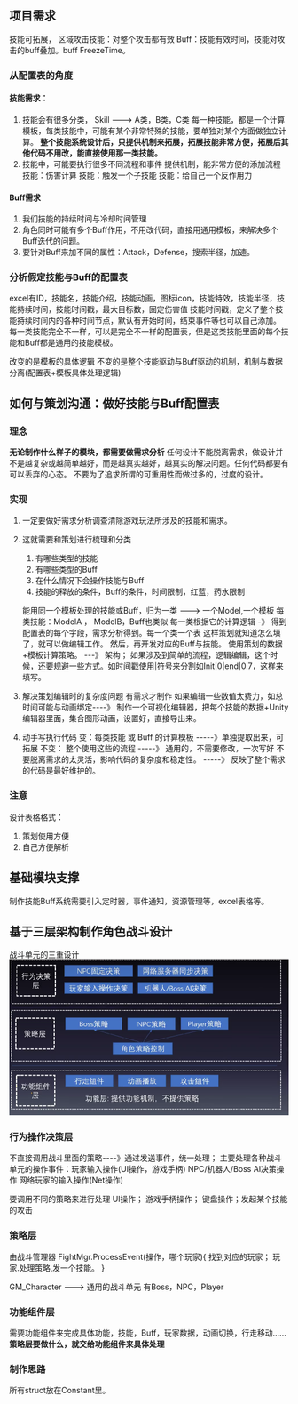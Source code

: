 ## 项目需求
技能可拓展，
区域攻击技能：对整个攻击都有效
Buff：技能有效时间，技能对攻击的buff叠加。buff FreezeTime。
### 从配置表的角度
#### 技能需求：  
1. 技能会有很多分类，
   Skill ---> A类，B类，C类
   每一种技能，都是一个计算模板，每类技能中，可能有某个非常特殊的技能，要单独对某个方面做独立计算。
   **整个技能系统设计后，只提供机制来拓展，拓展技能非常方便，拓展后其他代码不用改，能直接使用那一类技能。**
2. 技能中，可能要执行很多不同流程和事件
    提供机制，能非常方便的添加流程
    技能：伤害计算
    技能：触发一个子技能
    技能：给自己一个反作用力
#### Buff需求
1. 我们技能的持续时间与冷却时间管理
2. 角色同时可能有多个Buff作用，不用改代码，直接用通用模板，来解决多个Buff迭代的问题。
3. 要针对Buff来加不同的属性：Attack，Defense，搜索半径，加速。

### 分析假定技能与Buff的配置表
excel有ID，技能名，技能介绍，技能动画，图标icon，技能特效，技能半径，技能持续时间，技能时间戳，最大目标数，固定伤害值
技能时间戳，定义了整个技能持续时间内的各种时间节点，默认有开始时间，结束事件等也可以自己添加。
每一类技能完全不一样，可以是完全不一样的配置表，但是这类技能里面的每个技能和Buff都是通用的技能模板。

改变的是模板的具体逻辑
不变的是整个技能驱动与Buff驱动的机制，机制与数据分离(配置表+模板具体处理逻辑)

## 如何与策划沟通：做好技能与Buff配置表
### 理念
**无论制作什么样子的模块，都需要做需求分析**
任何设计不能脱离需求，做设计并不是越复杂或越简单越好，而是越真实越好，越真实的解决问题。任何代码都要有可以丢弃的心态。
不要为了追求所谓的可重用性而做过多的，过度的设计。
### 实现
1. 一定要做好需求分析调查清除游戏玩法所涉及的技能和需求。
2. 这就需要和策划进行梳理和分类
   1. 有哪些类型的技能
   2. 有哪些类型的Buff
   3. 在什么情况下会操作技能与Buff
   4. 技能的释放的条件，Buff的条件，时间限制，红蓝，药水限制

    能用同一个模板处理的技能或Buff，归为一类 ---> 一个Model,一个模板
    每类技能：ModelA ， ModelB，Buff也类似
    每一类根据它的计算逻辑 -》 得到配置表的每个字段，需求分析得到。每一个类一个表
    这样策划就知道怎么填了，就可以做编辑工作。 然后，再开发对应的Buff与技能。
    使用策划的数据+模板计算策略。 ---》 架构；
    如果涉及到简单的流程，逻辑编辑，这个时候，还要规避一些方式。如时间戳使用|符号来分割如Init|0|end|0.7，这样来填写。
3. 解决策划编辑时的复杂度问题
   有需求才制作
   如果编辑一些数值太费力，如总时间可能与动画绑定----》 制作一个可视化编辑器，把每个技能的数据+Unity编辑器里面，集合图形动画，设置好，直接导出来。
4. 动手写执行代码
   变：每类技能 或 Buff 的计算模板  -----》单独提取出来，可拓展
   不变： 整个使用这些的流程  -----》 通用的，不需要修改，一次写好 
不要脱离需求的太灵活，影响代码的复杂度和稳定性。 -----》 反映了整个需求的代码是最好维护的。
### 注意
设计表格格式：
1. 策划使用方便
2. 自己方便解析

## 基础模块支撑
制作技能Buff系统需要引入定时器，事件通知，资源管理等，excel表格等。

## 基于三层架构制作角色战斗设计
战斗单元的三重设计
![alt text](战斗系统三层架构.png)
### 行为操作决策层
不直接调用战斗里面的策略----》通过发送事件，统一处理；
主要处理各种战斗单元的操作事件：玩家输入操作(UI操作，游戏手柄)
NPC/机器人/Boss AI决策操作
网络玩家的输入操作(Net操作)

要调用不同的策略来进行处理
UI操作；
游戏手柄操作；
键盘操作；发起某个技能的攻击
### 策略层
由战斗管理器
FightMgr.ProcessEvent(操作，哪个玩家){
   找到对应的玩家；
   玩家.处理策略,发一个技能。
}

GM_Character ---> 通用的战斗单元
有Boss，NPC，Player
### 功能组件层
需要功能组件来完成具体功能，技能，Buff，玩家数据，动画切换，行走移动......
**策略层要做什么，就交给功能组件来具体处理**


### 制作思路
所有struct放在Constant里。